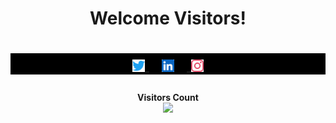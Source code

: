 <h1 align="center">Welcome Visitors!<h1>

<p align="center" style="background:black">
  <a href="https://twitter.com/Kodaiwya" target="_blank">
    <img width="4%" align="center" src="./src/twitter.svg" alt="twitter"/>  
  </a>
  <a href="https://linkedin.com/in/Kodaiwya" target="_blank">
    <img style="margin-left:20px;margin-right:20px;" width="4%" align="center" src="./src/linkedin.svg" alt="linkedin"/>
  </a>
  <a href="https://instagram.com/Kodaiwya" target="_blank">
    <img width="4%" align="center" src="./src/instagram.svg" alt="instagram"/>
  </a>
</p>

<h4 align="center">
    Visitors Count <br>
    <img src="https://profile-counter.glitch.me/Kodaiwya/count.svg" width="30%">
</h4>
